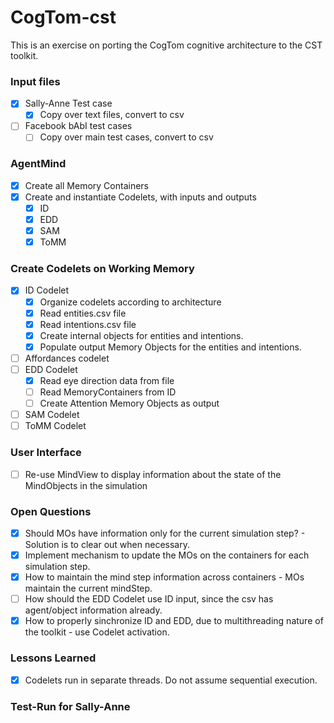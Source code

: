 # CogTom-cst
This is an exercise on porting the CogTom cognitive architecture to the CST toolkit.

### Input files
- [x] Sally-Anne Test case
  - [x] Copy over text files, convert to csv
- [ ] Facebook bAbI test cases
  - [ ] Copy over main test cases, convert to csv 

### AgentMind
- [x] Create all Memory Containers
- [x] Create and instantiate Codelets, with inputs and outputs
  - [x] ID
  - [x] EDD
  - [x] SAM
  - [x] ToMM

### Create Codelets on Working Memory
- [x] ID Codelet  
  - [x] Organize codelets according to architecture
  - [x] Read entities.csv file
  - [x] Read intentions.csv file
  - [x] Create internal objects for entities and intentions.
  - [x] Populate output Memory Objects for the entities and intentions.
- [ ] Affordances codelet
- [ ] EDD Codelet
  - [x] Read eye direction data from file
  - [ ] Read MemoryContainers from ID
  - [ ] Create Attention Memory Objects as output
- [ ] SAM Codelet
- [ ] ToMM Codelet

### User Interface
- [ ] Re-use MindView to display information about the state of the MindObjects in the simulation

### Open Questions
- [x] Should MOs have information only for the current simulation step? - Solution is to clear out when necessary.
- [x] Implement mechanism to update the MOs on the containers for each simulation step.
- [x] How to maintain the mind step information across containers - MOs maintain the current mindStep.
- [ ] How should the EDD Codelet use ID input, since the csv has agent/object information already.
- [x] How to properly sinchronize ID and EDD, due to multithreading nature of the toolkit - use Codelet activation.

### Lessons Learned
- [x] Codelets run in separate threads. Do not assume sequential execution.

### Test-Run for Sally-Anne
